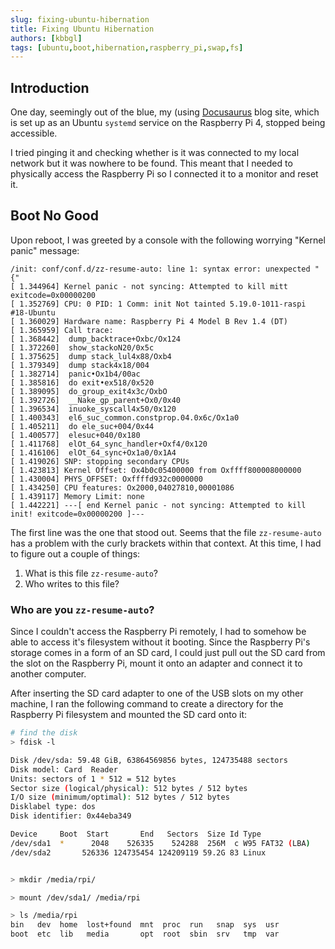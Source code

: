 ```yaml
---
slug: fixing-ubuntu-hibernation
title: Fixing Ubuntu Hibernation
authors: [kbbgl]
tags: [ubuntu,boot,hibernation,raspberry_pi,swap,fs]
---
```


## Introduction

One day, seemingly out of the blue, my (using [Docusaurus](https://docusaurus.io/) blog site, which is set up as an Ubuntu `systemd` service on the Raspberry Pi 4, stopped being accessible.

<!-- truncate -->

I tried pinging it and checking whether is it was connected to my local network but it was nowhere to be found. This meant that I needed to physically access the Raspberry Pi so I connected it to a monitor and reset it.

## Boot No Good

Upon reboot, I was greeted by a console with the following worrying "Kernel panic" message:

```
/init: conf/conf.d/zz-resume-auto: line 1: syntax error: unexpected "{" 
[ 1.344964] Kernel panic - not syncing: Attempted to kill mitt exitcode=0x00000200 
[ 1.352769] CPU: 0 PID: 1 Comm: init Not tainted 5.19.0-1011-raspi #18-Ubuntu
[ 1.360029] Hardware name: Raspberry Pi 4 Model B Rev 1.4 (DT)
[ 1.365959] Call trace:
[ 1.368442]  dump_backtrace+Oxbc/Ox124
[ 1.372260]  show_stackoN20/0x5c
[ 1.375625]  dump stack_lul4x88/Oxb4
[ 1.379349]  dump stack4x18/004
[ 1.382714]  panic•Ox1b4/00ac
[ 1.385816]  do exit•ex518/0x520
[ 1.389095]  do_group_exit4x3c/OxbO
[ 1.392726]  __Nake_gp_parent+Ox0/0x40
[ 1.396534]  inuoke_syscall4x50/0x120
[ 1.400343]  el6_suc_common.constprop.04.0x6c/Ox1a0
[ 1.405211]  do ele_suc+004/0x44
[ 1.400577]  elesuc+040/0x180
[ 1.411768]  elOt_64_sync_handler+Oxf4/0x120
[ 1.416106]  elOt_64_sync+Ox1a0/0x1A4
[ 1.419026] SNP: stopping secondary CPUs
[ 1.423813] Kernel Offset: Ox4b0c05400000 from Oxffff800008000000
[ 1.430004] PHYS_OFFSET: Oxffffd932c0000000 
[ 1.434250] CPU features: Ox2000,04027810,00001086
[ 1.439117] Memory Limit: none
[ 1.442221] ---[ end Kernel panic - not syncing: Attempted to kill init! exitcode=0x00000200 ]--- 
```

The first line was the one that stood out. Seems that the file `zz-resume-auto` has a problem with the curly brackets within that context. At this time, I had to figure out a couple of things:

1. What is this file `zz-resume-auto`?
1. Who writes to this file?

### Who are you `zz-resume-auto`?

Since I couldn't access the Raspberry Pi remotely, I had to somehow be able to access it's filesystem without it booting. Since the Raspberry Pi's storage comes in a form of an SD card, I could just pull out the SD card from the slot on the Raspberry Pi, mount it onto an adapter and connect it to another computer.

After inserting the SD card adapter to one of the USB slots on my other machine, I ran the following command to create a directory for the Raspberry Pi filesystem and mounted the SD card onto it:

```bash
# find the disk
> fdisk -l

Disk /dev/sda: 59.48 GiB, 63864569856 bytes, 124735488 sectors
Disk model: Card  Reader
Units: sectors of 1 * 512 = 512 bytes
Sector size (logical/physical): 512 bytes / 512 bytes
I/O size (minimum/optimal): 512 bytes / 512 bytes
Disklabel type: dos
Disk identifier: 0x44eba349

Device     Boot  Start       End   Sectors  Size Id Type
/dev/sda1  *      2048    526335    524288  256M  c W95 FAT32 (LBA)
/dev/sda2       526336 124735454 124209119 59.2G 83 Linux


> mkdir /media/rpi/

> mount /dev/sda1/ /media/rpi

> ls /media/rpi
bin   dev  home  lost+found  mnt  proc  run   snap  sys  usr
boot  etc  lib   media       opt  root  sbin  srv   tmp  var
```
